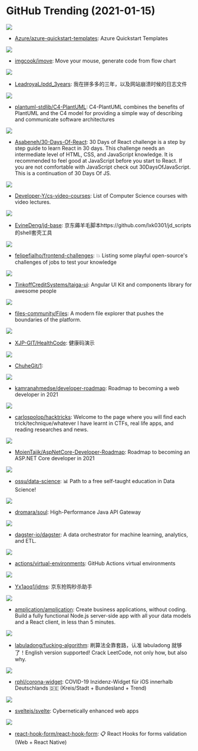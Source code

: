 # GitHub Trending (2021-01-15)

![](https://img.shields.io/badge/PowerShell-New%2040-green?style=flat-square&logo=appveyor)
- [Azure/azure-quickstart-templates](https://github.com/Azure/azure-quickstart-templates): Azure Quickstart Templates

![](https://img.shields.io/badge/TypeScript-New%20185-green?style=flat-square&logo=appveyor)
- [imgcook/imove](https://github.com/imgcook/imove): Move your mouse, generate code from flow chart

![](https://img.shields.io/badge/none-New%20253-green?style=flat-square&logo=appveyor)
- [LeadroyaL/pdd_3years](https://github.com/LeadroyaL/pdd_3years): 我在拼多多的三年，以及网站崩溃时候的日志文件

![](https://img.shields.io/badge/none-New%204-green?style=flat-square&logo=appveyor)
- [plantuml-stdlib/C4-PlantUML](https://github.com/plantuml-stdlib/C4-PlantUML): C4-PlantUML combines the benefits of PlantUML and the C4 model for providing a simple way of describing and communicate software architectures

![](https://img.shields.io/badge/JavaScript-New%20305-green?style=flat-square&logo=appveyor)
- [Asabeneh/30-Days-Of-React](https://github.com/Asabeneh/30-Days-Of-React): 30 Days of React challenge is a step by step guide to learn React in 30 days. This challenge needs an intermediate level of HTML, CSS, and JavaScript knowledge. It is recommended to feel good at JavaScript before you start to React. If you are not comfortable with JavaScript check out 30DaysOfJavaScript. This is a continuation of 30 Days Of JS.

![](https://img.shields.io/badge/none-New%20125-green?style=flat-square&logo=appveyor)
- [Developer-Y/cs-video-courses](https://github.com/Developer-Y/cs-video-courses): List of Computer Science courses with video lectures.

![](https://img.shields.io/badge/JavaScript-New%20123-green?style=flat-square&logo=appveyor)
- [EvineDeng/jd-base](https://github.com/EvineDeng/jd-base): 京东薅羊毛脚本https://github.com/lxk0301/jd_scripts 的shell套壳工具

![](https://img.shields.io/badge/none-New%20311-green?style=flat-square&logo=appveyor)
- [felipefialho/frontend-challenges](https://github.com/felipefialho/frontend-challenges): 💥 Listing some playful open-source's challenges of jobs to test your knowledge

![](https://img.shields.io/badge/TypeScript-New%2075-green?style=flat-square&logo=appveyor)
- [TinkoffCreditSystems/taiga-ui](https://github.com/TinkoffCreditSystems/taiga-ui): Angular UI Kit and components library for awesome people

![](https://img.shields.io/badge/C%23-New%20348-green?style=flat-square&logo=appveyor)
- [files-community/Files](https://github.com/files-community/Files): A modern file explorer that pushes the boundaries of the platform.

![](https://img.shields.io/badge/none-New%2044-green?style=flat-square&logo=appveyor)
- [XJP-GIT/HealthCode](https://github.com/XJP-GIT/HealthCode): 健康码演示

![](https://img.shields.io/badge/JavaScript-New%2018-green?style=flat-square&logo=appveyor)
- [ChuheGit/1](https://github.com/ChuheGit/1): 

![](https://img.shields.io/badge/none-New%20267-green?style=flat-square&logo=appveyor)
- [kamranahmedse/developer-roadmap](https://github.com/kamranahmedse/developer-roadmap): Roadmap to becoming a web developer in 2021

![](https://img.shields.io/badge/Python-New%20236-green?style=flat-square&logo=appveyor)
- [carlospolop/hacktricks](https://github.com/carlospolop/hacktricks): Welcome to the page where you will find each trick/technique/whatever I have learnt in CTFs, real life apps, and reading researches and news.

![](https://img.shields.io/badge/none-New%2016-green?style=flat-square&logo=appveyor)
- [MoienTajik/AspNetCore-Developer-Roadmap](https://github.com/MoienTajik/AspNetCore-Developer-Roadmap): Roadmap to becoming an ASP.NET Core developer in 2021

![](https://img.shields.io/badge/none-New%20234-green?style=flat-square&logo=appveyor)
- [ossu/data-science](https://github.com/ossu/data-science): 📊 Path to a free self-taught education in Data Science!

![](https://img.shields.io/badge/Java-New%2022-green?style=flat-square&logo=appveyor)
- [dromara/soul](https://github.com/dromara/soul): High-Performance Java API Gateway

![](https://img.shields.io/badge/Python-New%2015-green?style=flat-square&logo=appveyor)
- [dagster-io/dagster](https://github.com/dagster-io/dagster): A data orchestrator for machine learning, analytics, and ETL.

![](https://img.shields.io/badge/PowerShell-New%2034-green?style=flat-square&logo=appveyor)
- [actions/virtual-environments](https://github.com/actions/virtual-environments): GitHub Actions virtual environments

![](https://img.shields.io/badge/JavaScript-New%2075-green?style=flat-square&logo=appveyor)
- [Yx1aoq1/jdms](https://github.com/Yx1aoq1/jdms): 京东抢购秒杀助手

![](https://img.shields.io/badge/TypeScript-New%20217-green?style=flat-square&logo=appveyor)
- [amplication/amplication](https://github.com/amplication/amplication): Create business applications, without coding. Build a fully functional Node.js server-side app with all your data models and a React client, in less than 5 minutes.

![](https://img.shields.io/badge/none-New%20204-green?style=flat-square&logo=appveyor)
- [labuladong/fucking-algorithm](https://github.com/labuladong/fucking-algorithm): 刷算法全靠套路，认准 labuladong 就够了！English version supported! Crack LeetCode, not only how, but also why.

![](https://img.shields.io/badge/JavaScript-New%205-green?style=flat-square&logo=appveyor)
- [rphl/corona-widget](https://github.com/rphl/corona-widget): COVID-19 Inzidenz-Widget für iOS innerhalb Deutschlands 🇩🇪 (Kreis/Stadt + Bundesland + Trend)

![](https://img.shields.io/badge/JavaScript-New%20164-green?style=flat-square&logo=appveyor)
- [sveltejs/svelte](https://github.com/sveltejs/svelte): Cybernetically enhanced web apps

![](https://img.shields.io/badge/TypeScript-New%2035-green?style=flat-square&logo=appveyor)
- [react-hook-form/react-hook-form](https://github.com/react-hook-form/react-hook-form): 📋 React Hooks for forms validation (Web + React Native)

